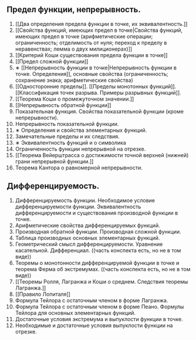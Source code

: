 ## Предел функции, непрерывность. 
1. [[Два определения предела функции в точке, их эквивалентность.]]
2. [[Свойства функций, имеющих предел в точке|Свойства функций, имеющих предел в точке (арифметические операции; ограниченность; отделимость от нуля; переход к пределу в неравенствах; лемма о двух милиционерах)]]
3. [[Критерий Коши существования предела функции в точке]]
4. [[Предел сложной функции]]
5. ∗ [[Непрерывность функции в точке|Непрерывность функции в точке. Определения]], основные свойства (ограниченность; сохранение знака; арифметические свойства)
6. [[Односторонние пределы]]. [[Пределы монотонных функций]]. [[Классификация точек разрыва. Примеры разрывных функций]]. 
7. [[Теорема Коши о промежуточном значении.]]
8. [[Непрерывность обратной функции]]
9. Показательная функция. Свойства показательной функции (кроме непрерывности). 
10. Непрерывность показательной функции. 
11. ∗ Определения и свойства элементарных функций. 
12. Замечательные пределы и их следствия. 
13. ∗ Эквивалентность функций и o символика 
14. Ограниченность функции непрерывной на отрезке. 
15. [[Теорема Вейерштрасса о достижимости точной верхней (нижней) грани непрерывной функции.]]
16. Теорема Кантора о равномерной непрерывности.
## Дифференцируемость. 
1. Дифференцируемость функции. Необходимое условие дифференцируемости функции. Эквивалентность дифференцируемости и существования производной функции в точке. 
2. Арифметические свойства дифференцируемых функций. 
3. Производная обратной функции. Производная сложной функции. 
4. Таблица производных основных элементарных функций. 
5. Геометрический смысл дифференцируемости. Уравнение касательной. Дифференциал. ((часть конспекта есть, но не в том виде))
6. Теоремы о монотонности дифференцируемой функции в точке и теорема Ферма об экстремумах. ((часть конспекта есть, но не в том виде))
7. [[Теоремы Ролля, Лагранжа и Коши о среднем. Следствия теоремы Лагранжа.]]
8. [[Правило Лопиталя]]
9. Формула Тейлора с остаточным членом в форме Лагранжа. 
10. Формула Тейлора с остаточным членом в форме Пеано. Формулы Тейлора для основных элементарных функций. 
11. Достаточные условия экстремума и выпуклости функции в точке. 
12. Необходимые и достаточные условия выпуклости функции на отрезке.
